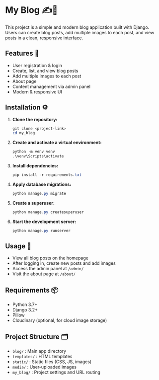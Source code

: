 # My Blog ✍️📰

This project is a simple and modern blog application built with Django. Users can create blog posts, add multiple images to each post, and view posts in a clean, responsive interface.

## Features 🚀

- User registration & login
- Create, list, and view blog posts
- Add multiple images to each post
- About page
- Content management via admin panel
- Modern & responsive UI

## Installation ⚙️

1. **Clone the repository:**
   ```powershell
   git clone <project-link>
   cd my_blog
   ```
2. **Create and activate a virtual environment:**
   ```powershell
   python -m venv venv
   .\venv\Scripts\activate
   ```
3. **Install dependencies:**
   ```powershell
   pip install -r requirements.txt
   ```
4. **Apply database migrations:**
   ```powershell
   python manage.py migrate
   ```
5. **Create a superuser:**
   ```powershell
   python manage.py createsuperuser
   ```
6. **Start the development server:**
   ```powershell
   python manage.py runserver
   ```

## Usage 📝

- View all blog posts on the homepage
- After logging in, create new posts and add images
- Access the admin panel at `/admin/`
- Visit the about page at `/about/`

## Requirements 📦

- Python 3.7+
- Django 3.2+
- Pillow
- Cloudinary (optional, for cloud image storage)

## Project Structure 🗂️

- `blog/` : Main app directory
- `templates/` : HTML templates
- `static/` : Static files (CSS, JS, images)
- `media/` : User-uploaded images
- `my_blog/` : Project settings and URL routing
